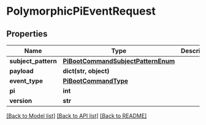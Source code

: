 # PolymorphicPiEventRequest


## Properties
Name | Type | Description | Notes
------------ | ------------- | ------------- | -------------
**subject_pattern** | [**PiBootCommandSubjectPatternEnum**](PiBootCommandSubjectPatternEnum.md) |  | 
**payload** | **dict(str, object)** |  | 
**event_type** | [**PiBootCommandType**](PiBootCommandType.md) |  | 
**pi** | **int** |  | 
**version** | **str** |  | 

[[Back to Model list]](../README.md#documentation-for-models) [[Back to API list]](../README.md#documentation-for-api-endpoints) [[Back to README]](../README.md)


